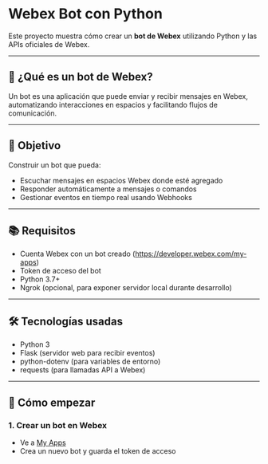 # Webex Bot con Python

Este proyecto muestra cómo crear un **bot de Webex** utilizando Python y las APIs oficiales de Webex.

---

## 🤖 ¿Qué es un bot de Webex?

Un bot es una aplicación que puede enviar y recibir mensajes en Webex, automatizando interacciones en espacios y facilitando flujos de comunicación.

---

## 🚀 Objetivo

Construir un bot que pueda:

- Escuchar mensajes en espacios Webex donde esté agregado
- Responder automáticamente a mensajes o comandos
- Gestionar eventos en tiempo real usando Webhooks

---

## 📚 Requisitos

- Cuenta Webex con un bot creado (https://developer.webex.com/my-apps)
- Token de acceso del bot
- Python 3.7+
- Ngrok (opcional, para exponer servidor local durante desarrollo)

---

## 🛠 Tecnologías usadas

- Python 3
- Flask (servidor web para recibir eventos)
- python-dotenv (para variables de entorno)
- requests (para llamadas API a Webex)

---

## 🔧 Cómo empezar

### 1. Crear un bot en Webex

- Ve a [My Apps](https://developer.webex.com/my-apps)
- Crea un nuevo bot y guarda el token de acceso

